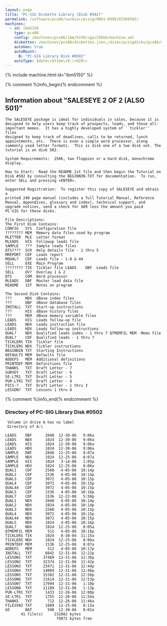 ```yaml
---
layout: page
title: "PC-SIG Diskette Library (Disk #502)"
permalink: /software/pcx86/sw/misc/pcsig/0001-0999/DISK0502/
machines:
  - id: ibm5150
    type: pcx86
    config: /machines/pcx86/ibm/5150/cga/256kb/machine.xml
    diskettes: /machines/pcx86/diskettes.json,/disks/pcsigdisks/pcx86/diskettes.json
    autoGen: true
    autoMount:
      B: "PC-SIG Library Disk #0502"
    autoType: $date\r$time\rB:\rDIR\r
---
```


{% include machine.html id="ibm5150" %}

{% comment %}info_begin{% endcomment %}

## Information about "SALESEYE 2 OF 2 (ALSO 501)"

    The SALESEYE package is ideal for individuals in sales, because it is
    designed to help users keep track of prospects, leads, and those all-
    important memos.  It has a highly developed system of ``tickler'' files
    designed to keep track of deadlines, calls to be returned, lunch
    appointments, etc.  There is even a simple word processor, along
    commonly used letter formats.  This is disk one of a two disk set. The
    tutorial is on disk 502.
    
    System Requirements:  256K, two floppies or a hard disk, monochrome
    display.
    
    How to Start:  Read the README.1st file and then begin the Tutorial on
    Disk #502 by consulting the BEGINNIN.TXT for documentation.  To run,
    enter SELL and pressing <ENTER>.
    
    Suggested Registration:  To register this copy of SALESEYE and obtain a
    printed 240 page manual (includes a full Tutorial Manual, Reference
    Manual, Appendices, glossary and index), technical support, and
    upgrade notices, send a check for $89 less the amount you paid
    PC-SIG for these disks.
    
    File Descriptions:
    The First Disk Contains:
    CONFIG   SYS  Configuration file
    ???????? MEM  Memory data files used by program
    MLETTER  MLE  Letter format
    MLEADS   HIS  Followup leads file
    SAMPLE   ???  Sample leads files
    QTS????  SCR  Help details file - 1 thru 5
    MREPORT  CDF  Leads report
    MQUAL?   CDF  Leads file - 1-8 & 44
    SELL     EXE  Main Program
    ???????? TIK  Tickler file LEADS    DBF  Leads file
    SELL     OV?  Overlay 1 & 2
    QTS      COM  Word processor
    MLEADS   DBF  Master lead data file
    README   1ST  Notes on program
    
    The Second Disk Contains:
    ???      NDX  dBase index files
    ???      DBF  dBase database files
    INSTALL  TXT  Start-up instructions
    ???      HIS  dBase history files
    ???      MEM  dBase memory variable files
    LEADS    HIS  Leads follow-up file
    LEADS    NDX  Leads instruction file
    LEADS    HDX  Leads follow-up instructions
    QUAL?    NDX  Qualified leads index - 1 thru 7 QTMEMFIL MEM  Memo file
    QUAL?    CDF  Qualified leads - 1 thru 7
    TICKLERS TIK  Tickler file
    TICKLERS NDX  Tickler instructions
    BEGINNIN TXT  Starting Instructions
    DEFAULTS MEM  Defaults file
    ADDEFS   MEM  Additional definitions
    PRINTDEF MEM  Definitions file
    THANKS   TXT  Draft Letter - 7
    SURVEY   TXT  Draft Letter - 6
    SE-LTR1  TXT  Draft Letter - 5
    PUR-LTR1 TXT  Draft Letter - 4
    PICS-?   TXT  Draft Letter - 1 thru 3
    LESSON?  TXT  Lessons 1 thru 8
{% comment %}info_end{% endcomment %}


### Directory of PC-SIG Library Disk #0502

     Volume in drive A has no label
     Directory of A:\

    LEADS    DBF      2048  12-30-86   9:06a
    LEADS    NDX      1024  12-30-86   9:06a
    LEADS    HIS      1024  12-30-86   9:06a
    LEADS    HDX      1024  12-30-86   9:06a
    SAMPLE   DBF      2048  12-25-86   8:07a
    SAMPLE   NDX      1024  12-25-86   8:07a
    SAMPLE   HIS      1024   3-14-86   1:05p
    SAMPLE   HDX      1024  12-25-86   8:06a
    QUAL1    CDF      2560   4-05-86  10:14p
    QUAL2    CDF      1536   4-05-86  10:14p
    QUAL3    CDF      3072   4-05-86  10:15p
    QUAL4    CDF      3072   4-05-86  10:15p
    QUAL44   CDF      3072   4-05-86  10:15p
    QUAL5    CDF      1536   4-05-86  10:16p
    QUAL7    CDF      1536  12-22-86   5:50p
    QUAL1    NDX      2048   4-05-86  10:14p
    QUAL2    NDX      1024   4-05-86  10:14p
    QUAL3    NDX      2560   4-05-86  10:15p
    QUAL4    NDX      3072   4-05-86  10:15p
    QUAL44   NDX      3072   4-05-86  10:15p
    QUAL5    NDX      1024   4-05-86  10:16p
    QUAL7    NDX      1024  12-25-86   8:05a
    QTMEMFIL MEM       512   4-05-86  10:16p
    TICKLERS TIK      1024   8-30-84  11:15a
    TICKLERS NDX      1024  12-25-86   8:06a
    PRINTDEF MEM      1536  12-25-86   8:07a
    ADDEFS   MEM       512   4-05-86  10:17p
    INSTALL  TXT      8842  12-31-86  12:22p
    LESSON1  TXT     37469  12-31-86  12:36p
    LESSON2  TXT     32374  12-31-86  12:42p
    LESSON3  TXT     23471  12-31-86  12:44p
    LESSON4  TXT     14004  12-31-86  12:46p
    LESSON5  TXT     15382  12-31-86  12:50p
    LESSON6  TXT     21614  12-31-86  12:53p
    LESSON7  TXT     17094  12-31-86   1:10p
    LESSON8  TXT     11189  12-31-86   1:13p
    PUR-LTR1 TXT      1433  12-26-86  12:00p
    SE-LTR1  TXT      1755  12-26-86  11:54a
    THANKS   TXT       712  12-26-86  11:46a
    FILES502 TXT      1889  12-25-86   8:13a
    GO       BAT       598  12-30-86   8:02a
           41 file(s)     232882 bytes
                           79872 bytes free
